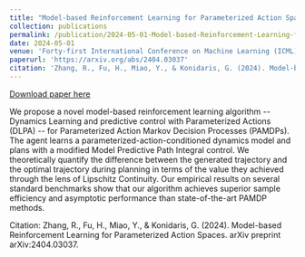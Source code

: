 ```yaml
---
title: "Model-based Reinforcement Learning for Parameterized Action Spaces"
collection: publications
permalink: /publication/2024-05-01-Model-based-Reinforcement-Learning-for-Parameterized-Action-Spaces
date: 2024-05-01
venue: 'Forty-first International Conference on Machine Learning (ICML)'
paperurl: 'https://arxiv.org/abs/2404.03037'
citation: 'Zhang, R., Fu, H., Miao, Y., & Konidaris, G. (2024). Model-based Reinforcement Learning for Parameterized Action Spaces. arXiv preprint arXiv:2404.03037.'
---
```


<a href='https://arxiv.org/abs/2404.03037'>Download paper here</a>

We propose a novel model-based reinforcement learning algorithm -- Dynamics Learning and predictive control with Parameterized Actions (DLPA) -- for Parameterized Action Markov Decision Processes (PAMDPs). The agent learns a parameterized-action-conditioned dynamics model and plans with a modified Model Predictive Path Integral control. We theoretically quantify the difference between the generated trajectory and the optimal trajectory during planning in terms of the value they achieved through the lens of Lipschitz Continuity. Our empirical results on several standard benchmarks show that our algorithm achieves superior sample efficiency and asymptotic performance than state-of-the-art PAMDP methods.

Citation: Zhang, R., Fu, H., Miao, Y., & Konidaris, G. (2024). Model-based Reinforcement Learning for Parameterized Action Spaces. arXiv preprint arXiv:2404.03037.